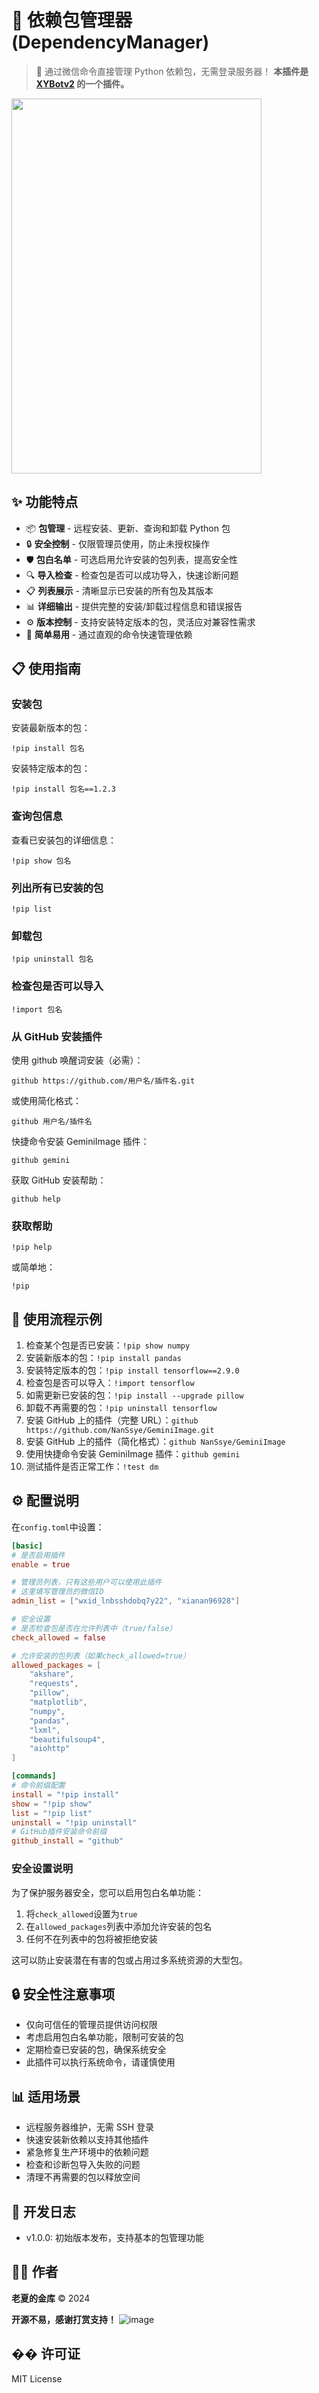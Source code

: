 # 🔧 依赖包管理器 (DependencyManager)

> 🚀 通过微信命令直接管理 Python 依赖包，无需登录服务器！
> **本插件是 [XYBotv2](https://github.com/HenryXiaoYang/XYBotv2) 的一个插件。**

 <img src="https://github.com/user-attachments/assets/a2627960-69d8-400d-903c-309dbeadf125" width="400" height="600">

## ✨ 功能特点

- 📦 **包管理** - 远程安装、更新、查询和卸载 Python 包
- 🔒 **安全控制** - 仅限管理员使用，防止未授权操作
- 🛡️ **包白名单** - 可选启用允许安装的包列表，提高安全性
- 🔍 **导入检查** - 检查包是否可以成功导入，快速诊断问题
- 📋 **列表展示** - 清晰显示已安装的所有包及其版本
- 📊 **详细输出** - 提供完整的安装/卸载过程信息和错误报告
- ⚙️ **版本控制** - 支持安装特定版本的包，灵活应对兼容性需求
- 💬 **简单易用** - 通过直观的命令快速管理依赖

## 📋 使用指南

### 安装包

安装最新版本的包：

```
!pip install 包名
```

安装特定版本的包：

```
!pip install 包名==1.2.3
```

### 查询包信息

查看已安装包的详细信息：

```
!pip show 包名
```

### 列出所有已安装的包

```
!pip list
```

### 卸载包

```
!pip uninstall 包名
```

### 检查包是否可以导入

```
!import 包名
```

### 从 GitHub 安装插件

使用 github 唤醒词安装（必需）：

```
github https://github.com/用户名/插件名.git
```

或使用简化格式：

```
github 用户名/插件名
```

快捷命令安装 GeminiImage 插件：

```
github gemini
```

获取 GitHub 安装帮助：

```
github help
```

### 获取帮助

```
!pip help
```

或简单地：

```
!pip
```

## 🔄 使用流程示例

1. 检查某个包是否已安装：`!pip show numpy`
2. 安装新版本的包：`!pip install pandas`
3. 安装特定版本的包：`!pip install tensorflow==2.9.0`
4. 检查包是否可以导入：`!import tensorflow`
5. 如需更新已安装的包：`!pip install --upgrade pillow`
6. 卸载不再需要的包：`!pip uninstall tensorflow`
7. 安装 GitHub 上的插件（完整 URL）：`github https://github.com/NanSsye/GeminiImage.git`
8. 安装 GitHub 上的插件（简化格式）：`github NanSsye/GeminiImage`
9. 使用快捷命令安装 GeminiImage 插件：`github gemini`
10. 测试插件是否正常工作：`!test dm`

## ⚙️ 配置说明

在`config.toml`中设置：

```toml
[basic]
# 是否启用插件
enable = true

# 管理员列表，只有这些用户可以使用此插件
# 这里填写管理员的微信ID
admin_list = ["wxid_lnbsshdobq7y22", "xianan96928"]

# 安全设置
# 是否检查包是否在允许列表中（true/false）
check_allowed = false

# 允许安装的包列表（如果check_allowed=true）
allowed_packages = [
    "akshare",
    "requests",
    "pillow",
    "matplotlib",
    "numpy",
    "pandas",
    "lxml",
    "beautifulsoup4",
    "aiohttp"
]

[commands]
# 命令前缀配置
install = "!pip install"
show = "!pip show"
list = "!pip list"
uninstall = "!pip uninstall"
# GitHub插件安装命令前缀
github_install = "github" 
```

### 安全设置说明

为了保护服务器安全，您可以启用包白名单功能：

1. 将`check_allowed`设置为`true`
2. 在`allowed_packages`列表中添加允许安装的包名
3. 任何不在列表中的包将被拒绝安装

这可以防止安装潜在有害的包或占用过多系统资源的大型包。

## 🔒 安全性注意事项

- 仅向可信任的管理员提供访问权限
- 考虑启用包白名单功能，限制可安装的包
- 定期检查已安装的包，确保系统安全
- 此插件可以执行系统命令，请谨慎使用

## 📊 适用场景

- 远程服务器维护，无需 SSH 登录
- 快速安装新依赖以支持其他插件
- 紧急修复生产环境中的依赖问题
- 检查和诊断包导入失败的问题
- 清理不再需要的包以释放空间

## 📝 开发日志

- v1.0.0: 初始版本发布，支持基本的包管理功能

## 👨‍💻 作者

**老夏的金库** ©️ 2024

**开源不易，感谢打赏支持！**
![image](https://github.com/user-attachments/assets/2dde3b46-85a1-4f22-8a54-3928ef59b85f)

## �� 许可证

MIT License
